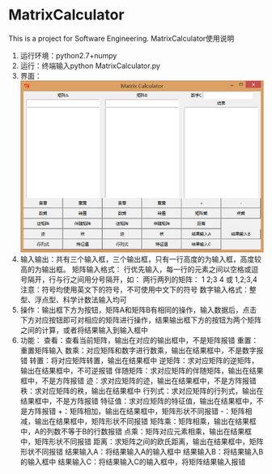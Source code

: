 # MatrixCalculator

This is a project for Software Engineering.
MatrixCalculator使用说明
1. 运行环境：python2.7+numpy
2. 运行：终端输入python MatrixCalculator.py
3. 界面：
 ![界面](MatrixCalculator.png)
4. 输入输出：共有三个输入框，三个输出框，只有一行高度的为输入框，高度较高的为输出框。
矩阵输入格式：
行优先输入，每一行的元素之间以空格或逗号隔开，行与行之间用分号隔开，如：
两行两列的矩阵：
1 2;3 4 或 1,2;3,4
注意：符号均使用英文下的符号，不可使用中文下的符号
数字输入格式：整型、浮点型、科学计数法输入均可
5. 操作：输出框下方为按钮，矩阵A和矩阵B有相同的操作，输入数据后，点击下方对应按钮即可对相应的矩阵进行操作，结果输出框下方的按钮为两个矩阵之间的计算，或者将结果输入到输入框中
6. 功能：
查看：查看当前矩阵，输出在对应的输出框中，不是矩阵报错
重置：重置矩阵输入
数乘：对应矩阵和数字进行数乘，输出在结果框中，不是数字报错
转置：将对应矩阵转置，输出在结果框中
逆矩阵：求对应矩阵的逆矩阵，输出在结果框中，不可逆报错
伴随矩阵：求对应矩阵的伴随矩阵，输出在结果框中，不是方阵报错
迹：求对应矩阵的迹，输出在结果框中，不是方阵报错
秩：求对应矩阵的秩，输出在结果框中
行列式：求对应矩阵的行列式，输出在结果框中，不是方阵报错
特征值：求对应矩阵的特征值，输出在结果框中，不是方阵报错
+：矩阵相加，输出在结果框中，矩阵形状不同报错
-：矩阵相减，输出在结果框中，矩阵形状不同报错
矩阵乘：矩阵相乘，输出在结果框中，A的列数不等于B的行数报错
点乘：矩阵对应元素相乘，输出在结果框中，矩阵形状不同报错
距离：求矩阵之间的欧氏距离，输出在结果框中，矩阵形状不同报错
结果输入A：将结果输入A的输入框中
结果输入B：将结果输入B的输入框中
结果输入C：将结果输入C的输入框中，将矩阵结果输入报错

